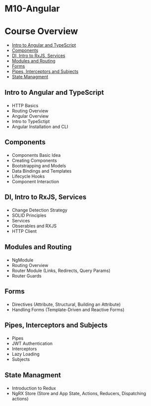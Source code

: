 # M10-Angular

# Course Overview

- <a href="#INTROATS">Intro to Angular and TypeScript</a>
- <a href="#COMPONENTS">Components</a> 
- <a href="#DIRXJS">DI, Intro to RxJS, Services</a>
- <a href="#MODULES">Modules and Routing</a>
- <a href="#FORMS">Forms</a>
- <a href="#PIPES">Pipes, Interceptors and Subjects</a>
- <a href="#STATE">State Managment</a>


## <p id="INTROATS">Intro to Angular and TypeScript</p>
- HTTP Basics
- Routing Overview
- Angular Overview
- Intro to TypeSctipt
- Angular Installation and CLI

## <p id="COMPONENTS">Components</p>
- Components Basic Idea
- Creating Components
- Bootstrapping and Models
- Data Bindings and Templates
- Lifecycle Hooks
- Component Interaction

## <p id="DIRXJS">DI, Intro to RxJS, Services</p>
- Change Detection Strategy
- SOLID Principles
- Services
- Obserables and RXJS
- HTTP Client

## <p id="MODULES">Modules and Routing</p>
- NgModule
- Routing Overview
- Router Module (Links, Redirects, Query Params)
- Router Guards

## <p id="FORMS">Forms</p>
- Directives (Attribute, Structural, Building an Attribute)
- Handling Forms (Template-Driven and Reactive Forms)

## <p id="PIPES">Pipes, Interceptors and Subjects</p>
- Pipes
- JWT Authentication
- Interceptors
- Lazy Loading
- Subjects

## <p id="STATE">State Managment</p>
- Introduction to Redux
- NgRX Store (Store and App State, Actions, Reducers, Dispatching actions)

